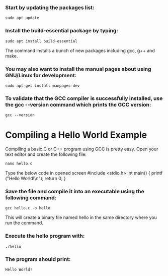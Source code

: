 ### Start by updating the packages list:
    sudo apt update

### Install the build-essential package by typing:
    sudo apt install build-essential
The command installs a bunch of new packages including gcc, g++ and make.

### You may also want to install the manual pages about using GNU/Linux for development:
    sudo apt-get install manpages-dev

### To validate that the GCC compiler is successfully installed, use the gcc --version command which prints the GCC version:
    gcc --version

# Compiling a Hello World Example

Compiling a basic C or C++ program using GCC is pretty easy. Open your text editor and create the following file:

    nano hello.c
    
Type the below code in opened screen
    #include <stdio.h>
    int main()
    {
      printf ("Hello World!\n");
      return 0;
    }

### Save the file and compile it into an executable using the following command:

    gcc hello.c -o hello

This will create a binary file named hello in the same directory where you run the command.

### Execute the hello program with:

    ./hello

### The program should print:

    Hello World!
